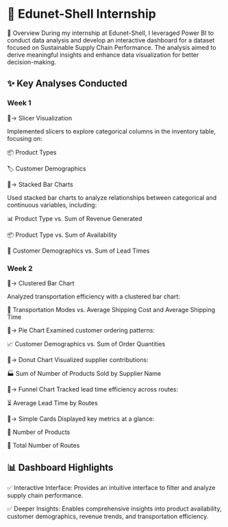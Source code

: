 # 🚀 Edunet-Shell Internship

📌 Overview
During my internship at Edunet-Shell, I leveraged Power BI to conduct data analysis and develop an interactive dashboard for a dataset focused on Sustainable Supply Chain Performance. The analysis aimed to derive meaningful insights and enhance data visualization for better decision-making.

## ✨ Key Analyses Conducted

### Week 1

🔹-> Slicer Visualization

Implemented slicers to explore categorical columns in the inventory table, focusing on:

📦 Product Types

🏷️ Customer Demographics

🔹-> Stacked Bar Charts

Used stacked bar charts to analyze relationships between categorical and continuous variables, including:

📊 Product Type vs. Sum of Revenue Generated

📦 Product Type vs. Sum of Availability

👥 Customer Demographics vs. Sum of Lead Times

### Week 2

🔹-> Clustered Bar Chart

Analyzed transportation efficiency with a clustered bar chart:

🚚 Transportation Modes vs. Average Shipping Cost and Average Shipping Time

🔹-> Pie Chart
Examined customer ordering patterns:

📈 Customer Demographics vs. Sum of Order Quantities

🔹-> Donut Chart
Visualized supplier contributions:

🏭 Sum of Number of Products Sold by Supplier Name

🔹-> Funnel Chart
Tracked lead time efficiency across routes:

⏳ Average Lead Time by Routes

🔹-> Simple Cards
Displayed key metrics at a glance:

📌 Number of Products

📌 Total Number of Routes

## 📊 Dashboard Highlights

✅ Interactive Interface: Provides an intuitive interface to filter and analyze supply chain performance.

✅ Deeper Insights: Enables comprehensive insights into product availability, customer demographics, revenue trends, and transportation efficiency.

